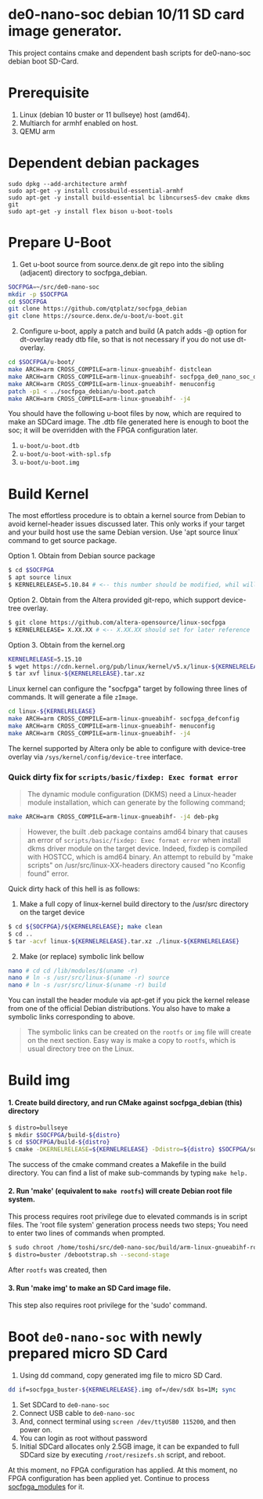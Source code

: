 de0-nano-soc debian 10/11 SD card image generator.
=====

This project contains cmake and dependent bash scripts for de0-nano-soc debian boot SD-Card.

Prerequisite
===============

1. Linux (debian 10 buster or 11 bullseye) host (amd64).
2. Multiarch for armhf enabled on host.
3. QEMU arm

Dependent debian packages
===========================

```
sudo dpkg --add-architecture armhf
sudo apt-get -y install crossbuild-essential-armhf
sudo apt-get -y install build-essential bc libncurses5-dev cmake dkms git
sudo apt-get -y install flex bison u-boot-tools
```

Prepare U-Boot
===========================
1. Get u-boot source from source.denx.de git repo into the sibling (adjacent) directory to socfpga_debian.

```bash
SOCFPGA=~/src/de0-nano-soc
mkdir -p $SOCFPGA
cd $SOCFPGA
git clone https://github.com/qtplatz/socfpga_debian
git clone https://source.denx.de/u-boot/u-boot.git
```
2. Configure u-boot, apply a patch and build (A patch adds -@ option for dt-overlay ready dtb file, so that is not necessary if you do not use dt-overlay.

```bash
cd $SOCFPGA/u-boot/
make ARCH=arm CROSS_COMPILE=arm-linux-gnueabihf- distclean
make ARCH=arm CROSS_COMPILE=arm-linux-gnueabihf- socfpga_de0_nano_soc_defconfig
make ARCH=arm CROSS_COMPILE=arm-linux-gnueabihf- menuconfig
patch -p1 < ../socfpga_debian/u-boot.patch
make ARCH=arm CROSS_COMPILE=arm-linux-gnueabihf- -j4
```
You should have the following u-boot files by now, which are required to make an SDCard image.
The .dtb file generated here is enough to boot the soc; it will be overridden with the FPGA configuration later.

1. `u-boot/u-boot.dtb`
1. `u-boot/u-boot-with-spl.sfp`
1. `u-boot/u-boot.img`

Build Kernel
=============================

The most effortless procedure is to obtain a kernel source from Debian to avoid kernel-header issues discussed later.  This only works if your target and your build host use the same Debian version.  Use 'apt source linux` command to get source package.

Option 1. Obtain from Debian source package
```bash
$ cd $SOCFPGA
$ apt source linux
$ KERNELRELEASE=5.10.84 # <-- this number should be modified, whil will refer later
```

Option 2. Obtain from the Altera provided git-repo, which support device-tree overlay.
```bash
$ git clone https://github.com/altera-opensource/linux-socfpga
$ KERNELRELEASE= X.XX.XX # <-- X.XX.XX should set for later reference
```
Option 3. Obtain from the kernel.org
```bash
KERNELRELEASE=5.15.10
$ wget https://cdn.kernel.org/pub/linux/kernel/v5.x/linux-${KERNELRELEASE}.tar.xz
$ tar xvf linux-${KERNELRELEASE}.tar.xz
```

Linux kernel can configure the "socfpga" target by following three lines of commands.  It will generate a file `zImage`.

```bash
cd linux-${KERNELRELEASE}
make ARCH=arm CROSS_COMPILE=arm-linux-gnueabihf- socfpga_defconfig
make ARCH=arm CROSS_COMPILE=arm-linux-gnueabihf- menuconfig
make ARCH=arm CROSS_COMPILE=arm-linux-gnueabihf- -j4
```

The kernel supported by Altera only be able to configure with device-tree overlay via `/sys/kernel/config/device-tree` interface.

### Quick dirty fix for `scripts/basic/fixdep: Exec format error`

> The dynamic module configuration (DKMS) need a Linux-header module installation, which can generate by the following command;
```bash
make ARCH=arm CROSS_COMPILE=arm-linux-gnueabihf- -j4 deb-pkg
```
> However, the built .deb package contains amd64 binary that causes an error of `scripts/basic/fixdep: Exec format error` when install dkms driver module on the target device.  Indeed, fixdep is compiled with HOSTCC, which is amd64 binary.  An attempt to rebuild by "make scripts" on /usr/src/linux-XX-headers directory caused "no Kconfig found" error.  

Quick dirty hack of this hell is as follows:

1. Make a full copy of linux-kernel build directory to the /usr/src directory on the target device
```bash
$ cd ${SOCFPGA}/${KERNELRELEASE}; make clean
$ cd ..
$ tar -acvf linux-${KERNELRELEASE}.tar.xz ./linux-${KERNELRELEASE}
```
2. Make (or replace) symbolic link bellow
```bash
nano # cd cd /lib/modules/$(uname -r)
nano # ln -s /usr/src/linux-$(uname -r) source
nano # ln -s /usr/src/linux-$(uname -r) build
```
You can install the header module via apt-get if you pick the kernel release from one of the official Debian distributions.  You also have to make a symbolic links corresponding to above.

> The symbolic links can be created on the `rootfs` or `img` file will create on the next section.
> Easy way is make a copy to `rootfs`, which is usual directory tree on the Linux.

Build img
=============================

#### 1. Create build directory, and run CMake against socfpga_debian (this) directory

```bash
$ distro=bullseye
$ mkdir $SOCFPGA/build-${distro}
$ cd $SOCFPGA/build-${distro}
$ cmake -DKERNELRELEASE=${KERNELRELEASE} -Ddistro=${distro} $SOCFPGA/socfpga_debian
```
The success of the cmake command creates a Makefile in the build directory.  You can find a list of make sub-commands by typing `make help.`

#### 2. Run 'make' (equivalent to `make rootfs`) will create Debian root file system.
This process requires root privilege due to elevated commands is in script files.  The 'root file system' generation process needs two steps; You need to enter two lines of commands when prompted.
```bash
$ sudo chroot /home/toshi/src/de0-nano-soc/build/arm-linux-gnueabihf-rootfs-buster
$ distro=buster /debootstrap.sh --second-stage
```
After `rootfs` was created, then

#### 3. Run 'make img' to make an SD Card image file.

This step also requires root privilege for the 'sudo' command.

Boot `de0-nano-soc` with newly prepared micro SD Card
=============================

1. Using dd command, copy generated img file to micro SD Card.
```bash
dd if=socfpga_buster-${KERNELRELEASE}.img of=/dev/sdX bs=1M; sync
```

1. Set SDCard to `de0-nano-soc`
1. Connect USB cable to `de0-nano-soc`
1. And, connect terminal using `screen /dev/ttyUSB0 115200`, and then power on.
1. You can login as root without password
1. Initial SDCard allocates only 2.5GB image, it can be expanded to full SDCard size by executing `/root/resizefs.sh` script, and reboot.

At this moment, no FPGA configuration has applied.  At this moment, no FPGA configuration has been applied yet.  Continue to process [socfpga_modules](https://github.com/qtplatz/socfpga_modules) for it.
